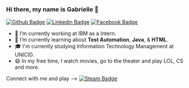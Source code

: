 ### Hi there, my name is Gabrielle 👋
[![Github Badge](https://img.shields.io/badge/-Github-000?style=flat-square&logo=Github&logoColor=white&link=https://github.com/GabiMarximo)](https://github.com/GabiMarximo)
[![Linkedin Badge](https://img.shields.io/badge/-LinkedIn-blue?style=flat-square&logo=Linkedin&logoColor=white&link=https://www.linkedin.com/in/gabrielle-caldato-marximo/)](https://www.linkedin.com/in/gabrielle-caldato-marximo/)
[![Facebook Badge](https://img.shields.io/badge/-Facebook-0e76a8?style=flat-square&logo=Facebook&logoColor=white&link=https://www.facebook.com/gabrielle.caldato)](https://www.facebook.com/gabrielle.caldato)

- 🔭 I’m currently working at IBM as a Intern.
- 🌱 I’m currently learning about __Test Automation__, __Java__, & __HTML__.
- 🎓 I'm currently studying Information Technology Management at UNICID.
- 😄 In my free time, I watch movies, go to the theater and play LOL, CS and more.

Connect with me and play --> [![Steam Badge](https://img.shields.io/badge/-Steam-0e76a8?style=flat-square&logo=Steam&logoColor=white&link=https://steamcommunity.com/profiles/76561198244690554)](https://steamcommunity.com/profiles/76561198244690554)

